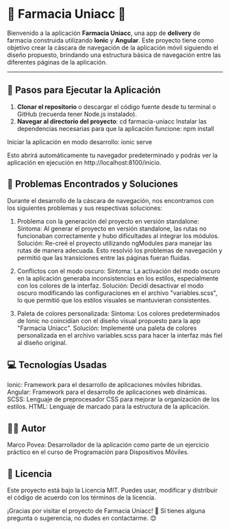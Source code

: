 # 🏥 **Farmacia Uniacc** 🏥

Bienvenido a la aplicación **Farmacia Uniacc**, una app de **delivery** de farmacia construida utilizando **Ionic** y **Angular**. Este proyecto tiene como objetivo crear la cáscara de navegación de la aplicación móvil siguiendo el diseño propuesto, brindando una estructura básica de navegación entre las diferentes páginas de la aplicación.

---

## 🚀 **Pasos para Ejecutar la Aplicación**

1. **Clonar el repositorio** o descargar el código fuente desde tu terminal o GitHub (recuerda tener Node.js instalado).
2. **Navegar al directorio del proyecto**:
   cd farmacia-uniacc
Instalar las dependencias necesarias para que la aplicación funcione: npm install

Iniciar la aplicación en modo desarrollo: ionic serve

Esto abrirá automáticamente tu navegador predeterminado y podrás ver la aplicación en ejecución en http://localhost:8100/inicio.

## 🔧 **Problemas Encontrados y Soluciones**

Durante el desarrollo de la cáscara de navegación, nos encontramos con los siguientes problemas y sus respectivas soluciones:

1. Problema con la generación del proyecto en versión standalone:
Síntoma: Al generar el proyecto en versión standalone, las rutas no funcionaban correctamente y hubo dificultades al integrar los módulos.
Solución: Re-creé el proyecto utilizando ngModules para manejar las rutas de manera adecuada. Esto resolvió los problemas de navegación y permitió que las transiciones entre las páginas fueran fluidas.

2. Conflictos con el modo oscuro:
Síntoma: La activación del modo oscuro en la aplicación generaba inconsistencias en los estilos, especialmente con los colores de la interfaz.
Solución: Decidí desactivar el modo oscuro modificando las configuraciones en el archivo "variables.scss", lo que permitió que los estilos visuales se mantuvieran consistentes.

3. Paleta de colores personalizada:
Síntoma: Los colores predeterminados de Ionic no coincidían con el diseño visual propuesto para la app "Farmacia Uniacc".
Solución: Implementé una paleta de colores personalizada en el archivo variables.scss para hacer la interfaz más fiel al diseño original.


## 💻 **Tecnologías Usadas**

Ionic: Framework para el desarrollo de aplicaciones móviles híbridas.
Angular: Framework para el desarrollo de aplicaciones web dinámicas.
SCSS: Lenguaje de preprocesador CSS para mejorar la organización de los estilos.
HTML: Lenguaje de marcado para la estructura de la aplicación.

## 👨‍💻 **Autor**
Marco Povea: Desarrollador de la aplicación como parte de un ejercicio práctico en el curso de Programación para Dispositivos Móviles.

## 📜 **Licencia**
Este proyecto está bajo la Licencia MIT. Puedes usar, modificar y distribuir el código de acuerdo con los términos de la licencia.

¡Gracias por visitar el proyecto de Farmacia Uniacc! 🚀 Si tienes alguna pregunta o sugerencia, no dudes en contactarme. 😊

